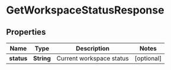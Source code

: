 

# GetWorkspaceStatusResponse


## Properties

| Name | Type | Description | Notes |
|------------ | ------------- | ------------- | -------------|
|**status** | **String** | Current workspace status |  [optional] |



